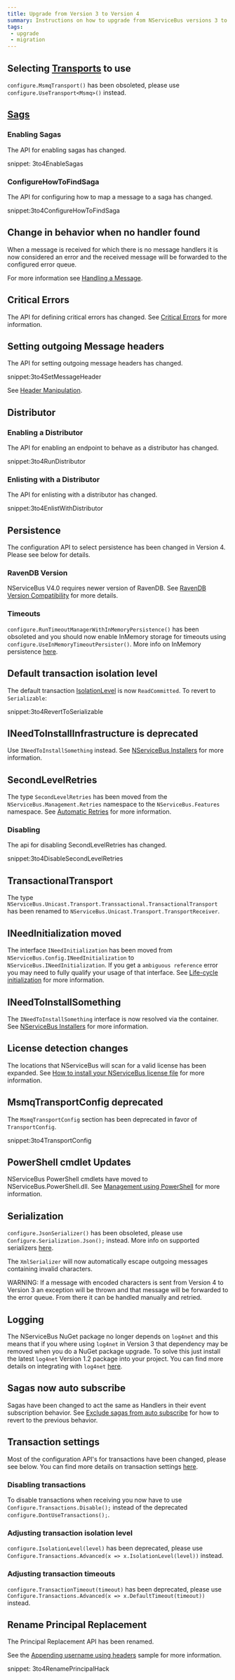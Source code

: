 ```yaml
---
title: Upgrade from Version 3 to Version 4
summary: Instructions on how to upgrade from NServiceBus versions 3 to 4
tags:
 - upgrade
 - migration
---
```



## Selecting [Transports](/nservicebus/transports/) to use

`configure.MsmqTransport()` has been obsoleted, please use `configure.UseTransport<Msmq>()` instead.


## [Sags](/nservicebus/sagas)


### Enabling Sagas

The API for enabling sagas has changed.

snippet: 3to4EnableSagas


### ConfigureHowToFindSaga

The API for configuring how to map a message to a saga has changed.

snippet:3to4ConfigureHowToFindSaga


## Change in behavior when no handler found

When a message is received for which there is no message handlers it is now considered an error and the received message will be forwarded to the configured error queue.

For more information see [Handling a Message](/nservicebus/handlers/).


## Critical Errors

The API for defining critical errors has changed. See [Critical Errors](/nservicebus/hosting/critical-errors.md) for more information.


## Setting outgoing Message headers

The API for setting outgoing message headers has changed.

snippet:3to4SetMessageHeader

See [Header Manipulation](/nservicebus/messaging/header-manipulation.md).


## Distributor


### Enabling a Distributor

The API for enabling an endpoint to behave as a distributor has changed.

snippet:3to4RunDistributor


### Enlisting with a Distributor

The API for enlisting with a distributor has changed.

snippet:3to4EnlistWithDistributor


## Persistence

The configuration API to select persistence has been changed in Version 4. Please see below for details.


### RavenDB Version

NServiceBus V4.0 requires newer version of RavenDB. See [RavenDB Version Compatibility](/nservicebus/ravendb/version-compatibility.md) for more details.


### Timeouts

`configure.RunTimeoutManagerWithInMemoryPersistence()` has been obsoleted and you should now enable InMemory storage for timeouts using `configure.UseInMemoryTimeoutPersister()`. More info on InMemory persistence [here](/nservicebus/persistence/in-memory.md).


## Default transaction isolation level

The default transaction [IsolationLevel](https://msdn.microsoft.com/en-us/library/system.transactions.isolationlevel.aspx) is now `ReadCommitted`. To revert to `Serializable`:

snippet:3to4RevertToSerializable


## INeedToInstallInfrastructure is deprecated

Use `INeedToInstallSomething` instead. See [NServiceBus Installers](/nservicebus/operations/installers.md) for more information.


## SecondLevelRetries

The type `SecondLevelRetries` has been moved from the `NServiceBus.Management.Retries` namespace to the `NServiceBus.Features` namespace. See [Automatic Retries](/nservicebus/errors/automatic-retries.md) for more information.


### Disabling

The api for disabling SecondLevelRetries has changed.

snippet:3to4DisableSecondLevelRetries


## TransactionalTransport

The type `NServiceBus.Unicast.Transport.Transsactional.TransactionalTransport` has been renamed to `NServiceBus.Unicast.Transport.TransportReceiver`.


## INeedInitialization moved

The interface `INeedInitialization` has been moved from `NServiceBus.Config.INeedInitialization` to `NServiceBus.INeedInitialization`. If you get a `ambiguous reference` error you may need to fully qualify your usage of that interface. See [Life-cycle initialization](/nservicebus/lifecycle/ineedinitialization.md) for more information.


## INeedToInstallSomething

The `INeedToInstallSomething` interface is now resolved via the container. See [NServiceBus Installers](/nservicebus/operations/installers.md) for more information.


## License detection changes

The locations that NServiceBus will scan for a valid license has been expanded. See [How to install your NServiceBus license file](/nservicebus/licensing/license-management.md) for more information.


## MsmqTransportConfig deprecated

The `MsmqTransportConfig` section has been deprecated in favor of `TransportConfig`.

snippet:3to4TransportConfig


## PowerShell cmdlet Updates

NServiceBus PowerShell cmdlets have moved to NServiceBus.PowerShell.dll. See [Management using PowerShell](/nservicebus/operations/management-using-powershell.md) for more information.


## Serialization

`configure.JsonSerializer()` has been obsoleted, please use `Configure.Serialization.Json();` instead. More info on supported serializers [here](/nservicebus/serialization/).

The `XmlSerializer` will now automatically escape outgoing messages containing invalid characters.

WARNING: If a message with encoded characters is sent from Version 4 to Version 3 an exception will be thrown and that message will be forwarded to the error queue. From there it can be handled manually and retried.


## Logging

The NServiceBus NuGet package no longer depends on `log4net` and this means that if you where using `log4net` in Version 3 that dependency may be removed when you do a NuGet package upgrade. To solve this just install the latest `log4net` Version 1.2 package into your project. You can find more details on integrating with `log4net` [here](/nservicebus/logging/log4net.md).


## Sagas now auto subscribe

Sagas have been changed to act the same as Handlers in their event subscription behavior. See [Exclude sagas from auto subscribe](/nservicebus/messaging/publish-subscribe/controlling-what-is-subscribed.md#automatic-subscriptions-exclude-sagas-from-auto-subscribe) for how to revert to the previous behavior.


## Transaction settings

Most of the configuration API's for transactions have been changed, please see below. You can find more details on transaction settings [here](/nservicebus/messaging/transactions.md).


### Disabling transactions

To disable transactions when receiving you now have to use `Configure.Transactions.Disable();` instead of the deprecated `configure.DontUseTransactions();`.


### Adjusting transaction isolation level

`configure.IsolationLevel(level)` has been deprecated, please use `Configure.Transactions.Advanced(x => x.IsolationLevel(level))` instead.


### Adjusting transaction timeouts

`configure.TransactionTimeout(timeout)` has been deprecated, please use `Configure.Transactions.Advanced(x => x.DefaultTimeout(timeout))` instead.


## Rename Principal Replacement

The Principal Replacement API has been renamed.

See the [Appending username using headers](/samples/username-header/) sample for more information.

snippet: 3to4RenamePrincipalHack